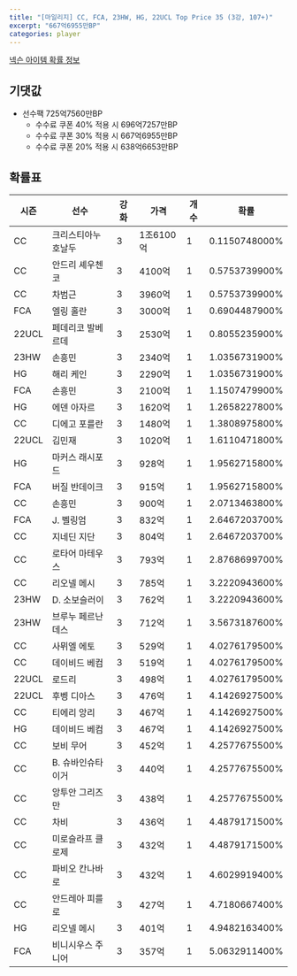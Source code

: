 ```yaml
---
title: "[마일리지] CC, FCA, 23HW, HG, 22UCL Top Price 35 (3강, 107+)"
excerpt: "667억6955만BP"
categories: player
---
```

[넥슨 아이템 확률 정보](http://iteminfo.nexon.com/probability/fco?sn=7497)

## 기댓값
- 선수팩 725억7560만BP
  - 수수료 쿠폰 40% 적용 시 696억7257만BP
  - 수수료 쿠폰 30% 적용 시 667억6955만BP
  - 수수료 쿠폰 20% 적용 시 638억6653만BP


## 확률표

|시즌|선수|강화|가격|개수|확률|
|---|---|---|---|---|---|
|CC|크리스티아누 호날두|3|1조6100억|1|0.1150748000%|
|CC|안드리 셰우첸코|3|4100억|1|0.5753739900%|
|CC|차범근|3|3960억|1|0.5753739900%|
|FCA|엘링 홀란|3|3000억|1|0.6904487900%|
|22UCL|페데리코 발베르데|3|2530억|1|0.8055235900%|
|23HW|손흥민|3|2340억|1|1.0356731900%|
|HG|해리 케인|3|2290억|1|1.0356731900%|
|FCA|손흥민|3|2100억|1|1.1507479900%|
|HG|에덴 아자르|3|1620억|1|1.2658227800%|
|CC|디에고 포를란|3|1480억|1|1.3808975800%|
|22UCL|김민재|3|1020억|1|1.6110471800%|
|HG|마커스 래시포드|3|928억|1|1.9562715800%|
|FCA|버질 반데이크|3|915억|1|1.9562715800%|
|CC|손흥민|3|900억|1|2.0713463800%|
|FCA|J. 벨링엄|3|832억|1|2.6467203700%|
|CC|지네딘 지단|3|804억|1|2.6467203700%|
|CC|로타어 마테우스|3|793억|1|2.8768699700%|
|CC|리오넬 메시|3|785억|1|3.2220943600%|
|23HW|D. 소보슬러이|3|762억|1|3.2220943600%|
|23HW|브루누 페르난데스|3|712억|1|3.5673187600%|
|CC|사뮈엘 에토|3|529억|1|4.0276179500%|
|CC|데이비드 베컴|3|519억|1|4.0276179500%|
|22UCL|로드리|3|498억|1|4.0276179500%|
|22UCL|후벵 디아스|3|476억|1|4.1426927500%|
|CC|티에리 앙리|3|467억|1|4.1426927500%|
|HG|데이비드 베컴|3|467억|1|4.1426927500%|
|CC|보비 무어|3|452억|1|4.2577675500%|
|CC|B. 슈바인슈타이거|3|440억|1|4.2577675500%|
|CC|앙투안 그리즈만|3|438억|1|4.2577675500%|
|CC|차비|3|436억|1|4.4879171500%|
|CC|미로슬라프 클로제|3|432억|1|4.4879171500%|
|CC|파비오 칸나바로|3|432억|1|4.6029919400%|
|CC|안드레아 피를로|3|427억|1|4.7180667400%|
|HG|리오넬 메시|3|401억|1|4.9482163400%|
|FCA|비니시우스 주니어|3|357억|1|5.0632911400%|
